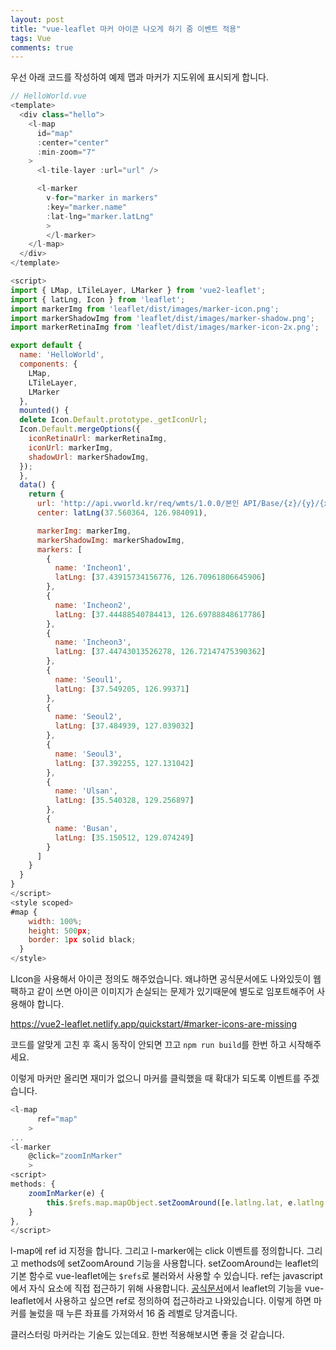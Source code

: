 ```yaml
---
layout: post
title: "vue-leaflet 마커 아이콘 나오게 하기 줌 이벤트 적용"
tags: Vue
comments: true
---
```


우선 아래 코드를 작성하여 예제 맵과 마커가 지도위에 표시되게 합니다.

```javascript
// HelloWorld.vue
<template>
  <div class="hello">
    <l-map
      id="map"
      :center="center"
      :min-zoom="7"
    >
      <l-tile-layer :url="url" />

      <l-marker
        v-for="marker in markers"
        :key="marker.name"
        :lat-lng="marker.latLng"
        >
        </l-marker>
    </l-map>
  </div>
</template>

<script>
import { LMap, LTileLayer, LMarker } from 'vue2-leaflet';
import { latLng, Icon } from 'leaflet';
import markerImg from 'leaflet/dist/images/marker-icon.png';
import markerShadowImg from 'leaflet/dist/images/marker-shadow.png';
import markerRetinaImg from 'leaflet/dist/images/marker-icon-2x.png';

export default {
  name: 'HelloWorld',
  components: {
    LMap,
    LTileLayer,
    LMarker
  },
  mounted() {
  delete Icon.Default.prototype._getIconUrl;
  Icon.Default.mergeOptions({
    iconRetinaUrl: markerRetinaImg,
    iconUrl: markerImg,
    shadowUrl: markerShadowImg,
  });
  },
  data() {
    return {
      url: 'http://api.vworld.kr/req/wmts/1.0.0/본인 API/Base/{z}/{y}/{x}.png',
      center: latLng(37.560364, 126.984091),

      markerImg: markerImg,
      markerShadowImg: markerShadowImg,
      markers: [
        {
          name: 'Incheon1',
          latLng: [37.43915734156776, 126.70961806645906]
        },
        {
          name: 'Incheon2',
          latLng: [37.44488540784413, 126.69788848617786]
        },
        {
          name: 'Incheon3',
          latLng: [37.44743013526278, 126.72147475390362]
        },
        {
          name: 'Seoul1',
          latLng: [37.549205, 126.99371]
        },
        {
          name: 'Seoul2',
          latLng: [37.484939, 127.039032]
        },
        {
          name: 'Seoul3',
          latLng: [37.392255, 127.131042]
        },
        {
          name: 'Ulsan',
          latLng: [35.540328, 129.256897]
        },
        {
          name: 'Busan',
          latLng: [35.150512, 129.074249]
        }
      ]      
    }
  }
}
</script>
<style scoped>
#map {
    width: 100%;
    height: 500px;
    border: 1px solid black;
  }
</style>

```

LIcon을 사용해서 아이콘 정의도 해주었습니다. 왜냐하면 공식문서에도 나와있듯이 웹팩하고 같이 쓰면 아이콘 이미지가 손실되는 문제가 있기때문에 별도로 임포트해주어 사용해야 합니다.

https://vue2-leaflet.netlify.app/quickstart/#marker-icons-are-missing

코드를 알맞게 고친 후 혹시 동작이 안되면 끄고 `npm run build`를 한번 하고 시작해주세요.

이렇게 마커만 올리면 재미가 없으니 마커를 클릭했을 때 확대가 되도록 이벤트를 주겠습니다.


```javascript
<l-map
      ref="map"
    >
...
<l-marker
    @click="zoomInMarker"
    >
<script>
methods: {
    zoomInMarker(e) {
        this.$refs.map.mapObject.setZoomAround([e.latlng.lat, e.latlng.lng], 16);
    }    
},
</script>
```
l-map에 ref id 지정을 합니다. 그리고 l-marker에는 click 이벤트를 정의합니다. 그리고 methods에 setZoomAround 기능을 사용합니다. setZoomAround는 leaflet의 기본 함수로 vue-leaflet에는 `$refs`로 불러와서 사용할 수 있습니다. ref는 javascript에서 자식 요소에 직접 접근하기 위해 사용합니다. [공식문서](https://vue2-leaflet.netlify.app/quickstart/#accessing-leaflet-api)에서 leaflet의 기능을 vue-leaflet에서 사용하고 싶으면 ref로 정의하여 접근하라고 나와있습니다. 이렇게 하면 마커를 눌렀을 때 누른 좌표를 가져와서 16 줌 레벨로 당겨줍니다.

클러스터링 마커라는 기술도 있는데요. 한번 적용해보시면 좋을 것 같습니다.